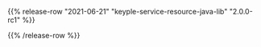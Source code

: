 {{% release-row "2021-06-21" "keyple-service-resource-java-lib" "2.0.0-rc1" %}} 

{{% /release-row %}}
